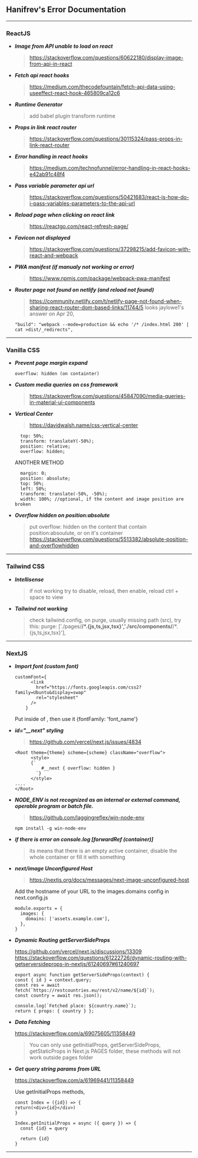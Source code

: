 ## Hanifrev's Error Documentation

---

### ReactJS

- **_Image from API unable to load on react_**
  > https://stackoverflow.com/questions/60622180/display-image-from-api-in-react
- **_Fetch api react hooks_**
  > https://medium.com/thecodefountain/fetch-api-data-using-useeffect-react-hook-465809ca12c6
- **_Runtime Generator_**
  > add babel plugin transform runtime
- **_Props in link react router_**
  > https://stackoverflow.com/questions/30115324/pass-props-in-link-react-router
- **_Error handling in react hooks_**
  > https://medium.com/technofunnel/error-handling-in-react-hooks-e42ab91c48f4
- **_Pass variable parameter api url_**
  > https://stackoverflow.com/questions/50421683/react-js-how-do-i-pass-variables-parameters-to-the-api-url
- **_Reload page when clicking on react link_**
  > https://reactgo.com/react-refresh-page/
- **_Favicon not displayed_**
  > https://stackoverflow.com/questions/37298215/add-favicon-with-react-and-webpack
- **_PWA manifest (if manualy not working or error)_**
  > https://www.npmjs.com/package/webpack-pwa-manifest
- **_Router page not found on netlify (and reload not found)_**

  > https://community.netlify.com/t/netlify-page-not-found-when-sharing-react-router-dom-based-links/11744/5 looks jaylowe1's answer on Apr 20,

  ```
  "build": "webpack --mode=production && echo '/* /index.html 200' | cat >dist/_redirects",
  ```

---

### Vanilla CSS

- **_Prevent page margin expand_**
  ```
  overflow: hidden (on containter)
  ```
- **_Custom media queries on css framework_**

  > https://stackoverflow.com/questions/45847090/media-queries-in-material-ui-components

- **_Vertical Center_**

  > https://davidwalsh.name/css-vertical-center

  ```
    top: 50%;
    transform: translateY(-50%);
    position: relative;
    overflow: hidden;
  ```

  ANOTHER METHOD

  ```
    margin: 0;
    position: absolute;
    top: 50%;
    left: 50%;
    transform: translate(-50%, -50%);
    width: 100%; //optional, if the content and image position are broken
  ```

- **_Overflow hidden on position:absolute_**

  > put overflow: hidden on the content that contain position:absoulute, or on it's container
  > https://stackoverflow.com/questions/5513382/absolute-position-and-overflowhidden

---

### Tailwind CSS

- **_Intellisense_**
  > if not working try to disable, reload, then enable, reload ctrl + space to view

- **_Tailwind not working_**
  > check tailwind.config, on purge, usually missing  path (src), try this:
  purge: ['./pages/**/*.{js,ts,jsx,tsx}','./src/components/**/*.{js,ts,jsx,tsx}'],
---

### NextJS

- **_Import font (custom font)_**

  >

  ```
  customFont={
        <link
          href="https://fonts.googleapis.com/css2?family=Ubuntu&display=swap"
          rel="stylesheet"
        />
      }
  ```

  Put inside of <head />, then use it {fontFamily: 'font_name'}

- **_id="\_\_next" styling_**
  > https://github.com/vercel/next.js/issues/4834
  ```
  <Root theme={theme} scheme={scheme} className="overflow">
    	<style>
        {`
      	    #__next { overflow: hidden }
          `}
    	</style>
  ....
  </Root>
  ```
- **_NODE_ENV is not recognized as an internal or external command, operable program or batch file._**

  > https://github.com/laggingreflex/win-node-env

  ```
  npm install -g win-node-env
  ```

- **_if there is error on console.log [forwardRef (container)]_**
  > its means that there is an empty active container,
  > disable the whole container or fill it with something

- **_next/image Unconfigured Host_**
  > https://nextjs.org/docs/messages/next-image-unconfigured-host

  Add the hostname of your URL to the images.domains config in next.config.js

  ```
  module.exports = {
    images: {
      domains: ['assets.example.com'],
    },
  }
  ```

- **_Dynamic Routing getServerSideProps_**

  >
  https://github.com/vercel/next.js/discussions/13309
  https://stackoverflow.com/questions/61222726/dynamic-routing-with-getserversideprops-in-nextjs/61240697#61240697
  ```
  export async function getServerSideProps(context) {
  const { id } = context.query;
  const res = await fetch(`https://restcountries.eu/rest/v2/name/${id}`);
  const country = await res.json();

  console.log(`Fetched place: ${country.name}`);
  return { props: { country } };

  ```
- **_Data Fetching_**
  >
  https://stackoverflow.com/a/69075605/11358449
  >
  
  > You can only use getInitialProps, getServerSideProps, getStaticProps in Next.js PAGES folder, these methods will not work outside pages folder

- **_Get query string params from URL_**
  >
  https://stackoverflow.com/a/61969441/11358449
  >
  Use getInitialProps methods, 
  ```
  const Index = ({id}) => {
  return(<div>{id}</div>)
  }

  Index.getInitialProps = async ({ query }) => {
    const {id} = query

    return {id}
  }
  ```
---

